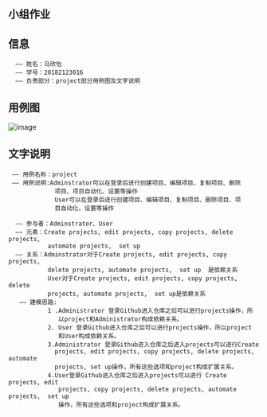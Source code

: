 
## 小组作业

## 信息 
      —— 姓名：马欣怡
      —— 学号：20182123016
      —— 负责部分：project部分用例图及文字说明

## 用例图
 ![image](https://github.com/xs080452/maxinyi20182123016.github.io/blob/main/12.png)

## 文字说明
     —— 用例名称：project
     —— 用例说明:Adminstrator可以在登录后进行创建项目、编辑项目、复制项目、删除
                 项目、项目自动化、设置等操作	 
                 User可以在登录后进行创建项目、编辑项目、复制项目、删除项目、项
                 目自动化、设置等操作

      —— 参与者：Adminstrator、User	
      —— 元素：Create projects, edit projects, copy projects, delete projects, 
               automate projects,  set up	
      —— 关系：Adminstrator对于Create projects, edit projects, copy projects, 
               delete projects, automate projects,  set up	是依赖关系
               User对于Create projects, edit projects, copy projects, delete 
               projects, automate projects,  set up是依赖关系
       —— 建模思路:
               1 .Administrator 登录Github进入仓库之后可以进行projects操作，所
                  以project和Administrator构成依赖关系。
               2. User 登录Github进入仓库之后可以进行projects操作，所以project
                  和User构成依赖关系。
               3.Administrator 登录Github进入仓库之后进入projects可以进行Create
                 projects, edit projects, copy projects, delete projects, automate 
                 projects, set up操作，所有这些选项和project构成扩展关系。
               4.User登录Github进入仓库之后进入projects可以进行 Create projects, edit 
                  projects, copy projects, delete projects, automate projects,  set up
                  操作，所有这些选项和project构成扩展关系。
